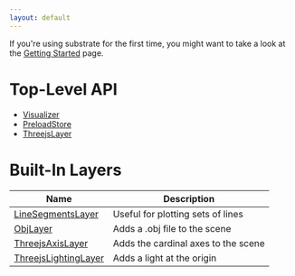 ```yaml
---
layout: default
---
```


If you're using substrate for the first time, you might want to take a look at the [Getting Started](guide/0) page.

# Top-Level API

- [Visualizer](api/Visualizer)
- [PreloadStore](api/PreloadStore)
- [ThreejsLayer](api/ThreejsLayer)

# Built-In Layers

| Name | Description |
|------|-------------|
| [LineSegmentsLayer](api/layers/LineSegmentsLayer) | Useful for plotting sets of lines |
| [ObjLayer](api/layers/ObjLayer) | Adds a .obj file to the scene |
| [ThreejsAxisLayer](api/layers/ThreejsAxisLayer) | Adds the cardinal axes to the scene |
| [ThreejsLightingLayer](api/layers/ThreejsLightingLayer) | Adds a light at the origin |
